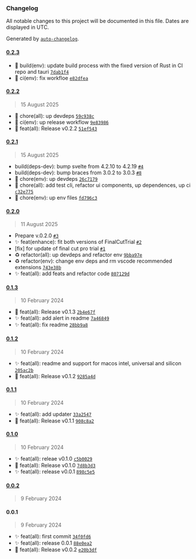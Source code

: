 ### Changelog

All notable changes to this project will be documented in this file. Dates are displayed in UTC.

Generated by [`auto-changelog`](https://github.com/CookPete/auto-changelog).

#### [0.2.3](https://github.com/angelespejo/macos-app-trial-extender/compare/0.2.2...0.2.3)

- :construction_worker: build(env): update build process with the fixed version of Rust in CI repo and tauri [`7dab1f4`](https://github.com/angelespejo/macos-app-trial-extender/commit/7dab1f44efad408e5046bd2e70bb936457df1dce)
- :green_heart: ci(env): fix workfloe [`e82dfea`](https://github.com/angelespejo/macos-app-trial-extender/commit/e82dfea1355d511922d5a134ca57f26c40220375)

#### [0.2.2](https://github.com/angelespejo/macos-app-trial-extender/compare/0.2.1...0.2.2)

> 15 August 2025

- :truck: chore(all): up devdeps [`59c938c`](https://github.com/angelespejo/macos-app-trial-extender/commit/59c938c49af381fae1f2c134c3c07b671f3caab8)
- :green_heart: ci(env): up release workflow [`9e83986`](https://github.com/angelespejo/macos-app-trial-extender/commit/9e83986d8d823a7e9ffe70d51e9ca928ca5de233)
- :bookmark: feat(all): Release v0.2.2 [`51ef543`](https://github.com/angelespejo/macos-app-trial-extender/commit/51ef543c25e01cf0ceaddc491cb604a727ce2947)

#### [0.2.1](https://github.com/angelespejo/macos-app-trial-extender/compare/0.2.0...0.2.1)

> 15 August 2025

- build(deps-dev): bump svelte from 4.2.10 to 4.2.19 [`#4`](https://github.com/angelespejo/macos-app-trial-extender/pull/4)
- build(deps-dev): bump braces from 3.0.2 to 3.0.3 [`#8`](https://github.com/angelespejo/macos-app-trial-extender/pull/8)
- :truck: chore(env): up devdeps [`26c7179`](https://github.com/angelespejo/macos-app-trial-extender/commit/26c7179ec73606283869d4f811ab7cbbb90fac00)
- :truck: chore(all): add test cli, refactor ui components, up dependences, up ci [`c32e775`](https://github.com/angelespejo/macos-app-trial-extender/commit/c32e7753083bcf11159f32392e83168e7aba8e7c)
- :truck: chore(env): up env files [`fd796c3`](https://github.com/angelespejo/macos-app-trial-extender/commit/fd796c3ca1457e34b6dc87e637d61dde58a824b6)

#### [0.2.0](https://github.com/angelespejo/macos-app-trial-extender/compare/0.1.3...0.2.0)

> 11 August 2025

- Prepare v.0.2.0 [`#3`](https://github.com/angelespejo/macos-app-trial-extender/pull/3)
- ✨ feat(enhance): fit both versions of FinalCutTrial [`#2`](https://github.com/angelespejo/macos-app-trial-extender/pull/2)
- [fix] for update of final cut pro trial [`#1`](https://github.com/angelespejo/macos-app-trial-extender/pull/1)
- :recycle: refactor(all): up devdeps and  refactor env [`9bba97e`](https://github.com/angelespejo/macos-app-trial-extender/commit/9bba97ece39bd053358efc3c1adea9162b567e9a)
- :recycle: refactor(env): change env deps and rm vscode recommended extensions [`743e38b`](https://github.com/angelespejo/macos-app-trial-extender/commit/743e38b501a0b289bbfa8dbde0086e9967721eb9)
- :sparkles: feat(all): add feats and refactor code [`807129d`](https://github.com/angelespejo/macos-app-trial-extender/commit/807129df5ade76f1ce992556d9d42301bbaf290c)

#### [0.1.3](https://github.com/angelespejo/macos-app-trial-extender/compare/0.1.2...0.1.3)

> 10 February 2024

- :bookmark: feat(all): Release v0.1.3 [`2b4e67f`](https://github.com/angelespejo/macos-app-trial-extender/commit/2b4e67f9f51f36075d2711dcbac905241590b193)
- :sparkles: feat(all): add alert in readme [`7a46849`](https://github.com/angelespejo/macos-app-trial-extender/commit/7a468498b565dd0edc64f0efa01071fe0833ff55)
- :sparkles: feat(all): fix readme [`28bb9a8`](https://github.com/angelespejo/macos-app-trial-extender/commit/28bb9a88bd6a7c1960a59557f33cb27476149040)

#### [0.1.2](https://github.com/angelespejo/macos-app-trial-extender/compare/0.1.1...0.1.2)

> 10 February 2024

- :sparkles: feat(all): readme and support for macos intel, universal and silicon [`205ac2b`](https://github.com/angelespejo/macos-app-trial-extender/commit/205ac2b3b8bdaf9e6d3dcc7bfba8335a58ad5c60)
- :bookmark: feat(all): Release v0.1.2 [`9285a4d`](https://github.com/angelespejo/macos-app-trial-extender/commit/9285a4ddc1f06f28422de5afca68f442c1bd0beb)

#### [0.1.1](https://github.com/angelespejo/macos-app-trial-extender/compare/0.1.0...0.1.1)

> 10 February 2024

- :sparkles: feat(all): add updater [`33a2547`](https://github.com/angelespejo/macos-app-trial-extender/commit/33a2547f9fcd3ea94a39fad68221a23debeb5062)
- :bookmark: feat(all): Release v0.1.1 [`908c8a2`](https://github.com/angelespejo/macos-app-trial-extender/commit/908c8a2b5b7af9051c95d2609604295392ac74a2)

#### [0.1.0](https://github.com/angelespejo/macos-app-trial-extender/compare/0.0.2...0.1.0)

> 10 February 2024

- :sparkles: feat(all): releae v0.1.0 [`c5b0029`](https://github.com/angelespejo/macos-app-trial-extender/commit/c5b00295368691bed6660dd51d458bc3848e52e0)
- :bookmark: feat(all): Release v0.1.0 [`7d8b3d3`](https://github.com/angelespejo/macos-app-trial-extender/commit/7d8b3d30ef62bcd52e5526404b2a2c1131fa8921)
- :sparkles: feat(all): release v0.0.1 [`898c5e5`](https://github.com/angelespejo/macos-app-trial-extender/commit/898c5e57dbeb50e38c01a3ee88cc7ed5555e59a6)

#### [0.0.2](https://github.com/angelespejo/macos-app-trial-extender/compare/0.0.1...0.0.2)

> 9 February 2024

#### 0.0.1

> 9 February 2024

- :sparkles: feat(all): first commit [`34f0fd6`](https://github.com/angelespejo/macos-app-trial-extender/commit/34f0fd663f629a24564bce175c9190fa9b92715f)
- :sparkles: feat(all): release 0.0.1 [`88e0ea2`](https://github.com/angelespejo/macos-app-trial-extender/commit/88e0ea261cab53dec4553d537449f039ef72a69a)
- :bookmark: feat(all): Release v0.0.2 [`e20b3df`](https://github.com/angelespejo/macos-app-trial-extender/commit/e20b3dff9289ecaca987e06b6612f023b4d2d56f)
